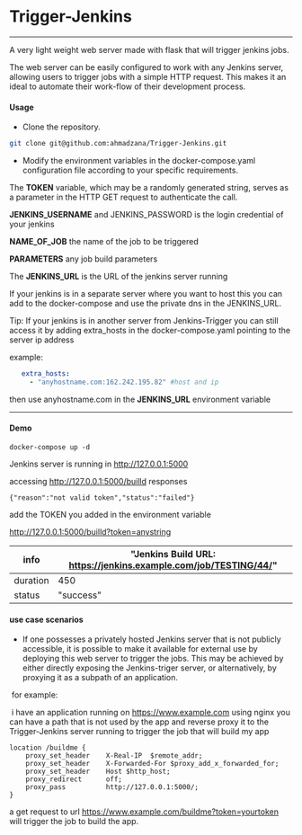 # Trigger-Jenkins

------

A very light weight web server made with flask that will trigger jenkins jobs.

The web server can be easily configured to work with any Jenkins server, allowing users to trigger jobs with a simple HTTP request. This makes it an ideal to automate their work-flow of their development process.



#### Usage

- Clone the repository.

```sh
git clone git@github.com:ahmadzana/Trigger-Jenkins.git
```

- Modify the environment variables in the docker-compose.yaml configuration file according to your specific requirements.

The **TOKEN** variable, which may be a randomly generated string, serves as a parameter in the HTTP GET request to authenticate the call.

**JENKINS_USERNAME** and JENKINS_PASSWORD is the login credential of your jenkins 

**NAME_OF_JOB** the name of the job to be triggered 

**PARAMETERS** any job build parameters 

The **JENKINS_URL** is the URL of the jenkins server running 

If your jenkins is in a separate  server where you want to host this you can add  to the docker-compose and use the private dns in the JENKINS_URL.




Tip: If your jenkins is in another server from Jenkins-Trigger you can still access it by adding extra_hosts in the docker-compose.yaml pointing to the server ip address 

example: 


```yaml
   extra_hosts:
     - "anyhostname.com:162.242.195.82" #host and ip
```

then use anyhostname.com in the **JENKINS_URL** environment variable

------

#### Demo

```shell
docker-compose up -d 
```

Jenkins server is running in http://127.0.0.1:5000

accessing http://127.0.0.1:5000/builld responses

```
{"reason":"not valid token","status":"failed"}
```

add the TOKEN you added in the environment variable 

http://127.0.0.1:5000/builld?token=anystring

| info     | "Jenkins Build URL: https://jenkins.example.com/job/TESTING/44/" |
| -------- | ------------------------------------------------------------ |
| duration | 450                                                          |
| status   | "success"                                                    |





#### use case scenarios 

- If one possesses a privately hosted Jenkins server that is not publicly accessible, it is possible to make it available for external use by deploying this web server to trigger the jobs. This may be achieved by either directly exposing the Jenkins-triger server, or alternatively, by proxying it as a subpath of an application.

​       for example: 

​     i have an application running on https://www.example.com using nginx you can have a path that is not      	 used by the app and reverse proxy it to the Trigger-Jenkins server running to trigger the job that will        	 build my app 

```nginx
location /buildme {
    proxy_set_header    X-Real-IP  $remote_addr;
    proxy_set_header    X-Forwarded-For $proxy_add_x_forwarded_for;
    proxy_set_header    Host $http_host;
    proxy_redirect      off;
    proxy_pass          http://127.0.0.1:5000/;
}
```



a get request to url https://www.example.com/buildme?token=yourtoken will trigger the job to build the app.